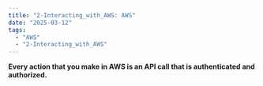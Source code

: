 ```yaml
---
title: "2-Interacting_with_AWS: AWS"
date: "2025-03-12"
tags:
  - "AWS"
  - "2-Interacting_with_AWS"
---
```


**Every action that you make in AWS is an API call that is authenticated and authorized.**

